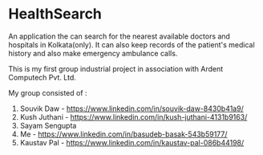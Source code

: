 # HealthSearch

An application the can search for the nearest available doctors and hospitals in Kolkata(only). It can also keep records of the patient's medical history and also make emergency ambulance calls.

This is my first group industrial project in association with Ardent Computech Pvt. Ltd.


My group consisted of :
1) Souvik Daw - https://www.linkedin.com/in/souvik-daw-8430b41a9/
2) Kush Juthani - https://www.linkedin.com/in/kush-juthani-4131b9163/
3) Sayam Sengupta
4) Me - https://www.linkedin.com/in/basudeb-basak-543b59177/
5) Kaustav Pal - https://www.linkedin.com/in/kaustav-pal-086b44198/
